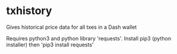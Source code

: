 # txhistory
Gives historical price data for all txes in a Dash wallet

Requires python3 and python library 'requests'.
Install pip3 (python installer) then 'pip3 install requests'

